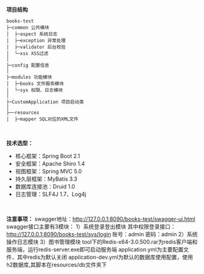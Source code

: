 **项目结构** 
```
books-test
├─common 公共模块
│  ├─aspect 系统日志
│  ├─exception 异常处理
│  ├─validator 后台校验
│  └─xss XSS过滤
│ 
├─config 配置信息
│ 
├─modules 功能模块
│  ├─books 文件服务模块
│  └─sys 权限、日志模块
│ 
├─CustomApplication 项目启动类
│  
├──resources 
│  ├─mapper SQL对应的XML文件

```
<br> 


**技术选型：** 
- 核心框架：Spring Boot 2.1
- 安全框架：Apache Shiro 1.4
- 视图框架：Spring MVC 5.0
- 持久层框架：MyBatis 3.3
- 数据库连接池：Druid 1.0
- 日志管理：SLF4J 1.7、Log4j
<br> 


**注意事项：** 
swagger地址：http://127.0.0.1:8090/books-test/swagger-ui.html
swagger接口主要有3模块：
    1）系统登录登出模块
        其中权限登录接口：http://127.0.0.1:8090/books-test/sys/login
        账号：admin
        密码：admin
    2）系统操作日志模块
    3）图书管理模块
tool下的Redis-x64-3.0.500.rar为redis客户端和服务端，运行redis-server.exe即可启动服务端
application.yml为主要配置文件，其中redis为默认关闭
application-dev.yml为默认的数据库使用配置，使用h2数据库,其脚本在resources/db文件夹下




